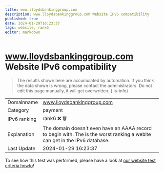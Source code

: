 ```yaml
---
title: www.lloydsbankinggroup.com
description: www.lloydsbankinggroup.com Website IPv6 compatibility
published: true
date: 2024-01-29T16:23:37
tags: website, rank6
editor: markdown
---
```


# www.lloydsbankinggroup.com Website IPv6 compatibility

> The results shown here are accumulated by automation. If you think the data shown is wrong, please contact the administrators. 
> Do not edit this page manually, it will get overwritten.
{.is-info}


|   |   |
| - | - |
| Domainname | www.lloydsbankinggroup.com
| Category | payment |
| IPv6 ranking | rank6 :x: :wastebasket: |
| Explanation | The domain doesn't even have an AAAA record to begin with. The is the worst ranking a webite can get in the IPv6 database. |
| Last Update | 2024-01-29 16:23:37 |

To see how this test was performed, please have a look at [our website test criteria howto](/howto/testcriteria/website)!

